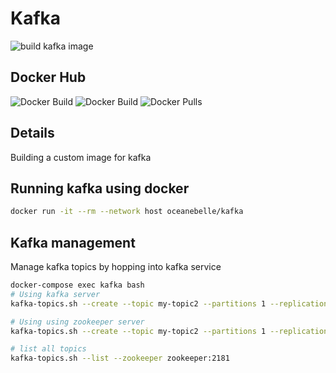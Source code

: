 # Kafka

![build kafka image](https://github.com/oceanebelle/docker/workflows/build%20kafka%20image/badge.svg)

## Docker Hub

![Docker Build](https://img.shields.io/docker/cloud/automated/oceanebelle/kafka)
![Docker Build](https://img.shields.io/docker/cloud/build/oceanebelle/kafka)
![Docker Pulls](https://img.shields.io/docker/pulls/oceanebelle/kafka)

## Details

Building a custom image for kafka

## Running kafka using docker

```bash
docker run -it --rm --network host oceanebelle/kafka
```

## Kafka management

Manage kafka topics by hopping into kafka service

```bash
docker-compose exec kafka bash
# Using kafka server
kafka-topics.sh --create --topic my-topic2 --partitions 1 --replication-factor 1 --bootstrap-server kafka:9092

# Using using zookeeper server
kafka-topics.sh --create --topic my-topic2 --partitions 1 --replication-factor 1 --zookeeper zookeeper:2181

# list all topics
kafka-topics.sh --list --zookeeper zookeeper:2181
```


